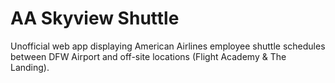 # AA Skyview Shuttle

Unofficial web app displaying American Airlines employee shuttle schedules between DFW Airport and off-site locations (Flight Academy & The Landing).
